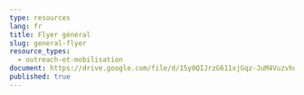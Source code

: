 ```yaml
---
type: resources
lang: fr
title: Flyer général
slug: general-flyer
resource_types:
  - outreach-et-mobilisation
document: https://drive.google.com/file/d/15y0QIJrzG611xjGqz-JuM4VuzvhucsRv/view?usp=sharing
published: true
---
```

